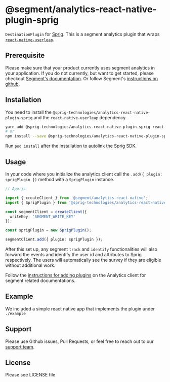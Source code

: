 # @segment/analytics-react-native-plugin-sprig

`DestinationPlugin` for [Sprig](https://www.sprig.com). This is a segment analytics plugin that wraps [`react-native-userleap`](https://www.npmjs.com/package/react-native-userleap).

## Prerequisite

Please make sure that your product currently uses segment analytics in your application. 
If you do not currently, but want to get started, please checkout [Segment's documentation](https://segment.com/docs/connections/sources/catalog/libraries/mobile/react-native/#plugin-architecture). Or follow Segment's [instructions on github](https://github.com/segmentio/analytics-react-native#installation).

## Installation

You need to install the `@sprig-technologies/analytics-react-native-plugin-sprig` and the `react-native-userleap` dependency.
```bash
yarn add @sprig-technologies/analytics-react-native-plugin-sprig react-native-userleap
# or
npm install --save @sprig-technologies/analytics-react-native-plugin-sprig react-native-userleap
```

Run `pod install` after the installation to autolink the Sprig SDK.

## Usage

In your code where you initialize the analytics client call the `.add({ plugin: sprigPlugin })` method with a `SprigPlugin` instance. 

```ts
// App.js

import { createClient } from '@segment/analytics-react-native';
import { SprigPlugin } from '@sprig-technologies/analytics-react-native-plugin-sprig';

const segmentClient = createClient({
  writeKey: 'SEGMENT_WRITE_KEY'
});

const sprigPlugin = new SprigPlugin();

segmentClient.add({ plugin: sprigPlugin });
```
After this set up, any segment `track` and `identify` functionalities will also forward the events and identify the user id and attributes to Sprig respectively. The users will automatically see the survey if they are eligible without additional work. 

Follow the [instructions for adding plugins](https://github.com/segmentio/analytics-react-native#adding-plugins) on the Analytics client for segment related documentations.

## Example

We included a simple react native app that implements the plugin under `./example` 

## Support

Please use Github issues, Pull Requests, or feel free to reach out to our [support team](https://docs.sprig.com/docs/support).

## License
Please see LICENSE file
